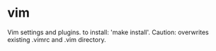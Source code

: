 vim
===

Vim settings and plugins.
to install: 'make install'. Caution: overwrites existing .vimrc and .vim directory.
